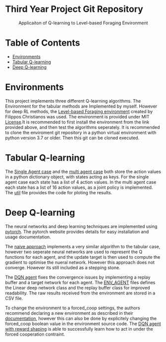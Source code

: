 # Third Year Project Git Repository
<p align="center">Applicaiton of Q-learning to Level-based Foraging Environment </p> 

<!-- TABLE OF CONTENTS -->
<h1> Table of Contents </h1>

- [Environments](#Environments)
- [Tabular Q-learning](#TAB)
- [Deep Q-learning](#DEEP)





<!-- Environments-->
# Environments
This project implements three different Q-learning algorithms. The Environment for the tabular methods are Implemented by myself. However for deep RL methods, the [Level-based Foraging environment](https://github.com/semitable/lb-foraging) created by Filippos Christianos was used. 
 The environment is provided under MIT [License](./LICENSE).It is recommended to first install the environment from the link provided above, and then test the algorithms seperately. It is recommended to clone the enviroment git repository in a python virtual environment with python version 3.7 or older. Then this git can be cloned executed. 

<!-- TAB-->
# Tabular Q-learning 
The [Single Agent case](./IMPLEMENTATIONS/Tabular.py) and the [multi agent case](./MPLEMENTATIONS/Tabular_multi.py) both store the action values in a python dictionary object, with states acting as keys. For the single agent case each state has a list of 4 action values. In the multi agent case each state has a list of 16 action values, as a joint policy is implemented. The [util](/IMPLEMENTATIONS/util.py) file provides the code for ploting the results. 

<!-- DEEP-->
# Deep Q-learning
The neural networks and deep learning techniques are implemented using [pytorch](https://pytorch.org). The pytorch website provides details for easy installation and usage documentation.

The [naive approach](./IMPLEMENTATIONS/Naive_deep_Q_learning.py) implements a very similar algorithm to the tabular case, however two seperate neural networks are used to represent the Q functions for each agent, and the update target is then used to compute the gradient to optimise the nueral network. However this approach does not converge. However its still included as a stepping stone. 

The [DQN agent](/IMPLEMENTATIONS/DQN_agent.py)  fixes the convergence issues by implementing a replay buffer and a target network for each agent. The [ENV_AGENT](/IMPLEMENTATIONS/ENV_AGENT.pyIMPLEMENTATIONS) files defines the Linear deep network class and the replay buffer class for improved readability. The raw results received from the environment are stored in a CSV file. 

To change the environment to a forced_coop settings, the authors recommend declaring a new environment as described in their [documentation](https://github.com/semitable/lb-foraging), however this can also be done by explicitely changing the forced_coop boolean value in the environment source code. The [DQN agent with reward shaping](/IMPLEMENTATIONS/DQN_forced_coop.py) is able to successfully learn how to act in under the forced cooperation contraint. 

